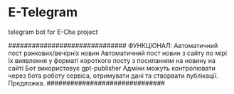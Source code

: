 # E-Telegram
telegram bot for E-Che project

##############################
ФУНКЦІОНАЛ: 
Автоматичний пост ранкових/вечірніх новин
Автоматичний пост новин з сайту по мірі їх виявлення у форматі короткого посту з посиланням на новину на сайті
Бот використовує gpt-publisher
Адміни можуть контролювати через бота роботу сервіса, отримувати дані та створвати публікації.
Прєдложка.
##############################
